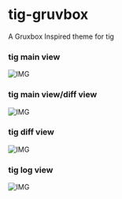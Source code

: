 # tig-gruvbox
A Gruxbox Inspired theme for tig

### tig main view
![IMG](https://github.com/ninjabreakbot/tig-gruvbox/blob/main/tig-gruvbox-screenshots/tig-main-view.png)
### tig main view/diff view
![IMG](https://github.com/ninjabreakbot/tig-gruvbox/blob/main/tig-gruvbox-screenshots/tig-main-view-diff-view.png)
### tig diff view
![IMG](https://github.com/ninjabreakbot/tig-gruvbox/blob/main/tig-gruvbox-screenshots/tig-diff-view.png)
### tig log view
![IMG](https://github.com/ninjabreakbot/tig-gruvbox/blob/main/tig-gruvbox-screenshots/tig-log-view.png)
